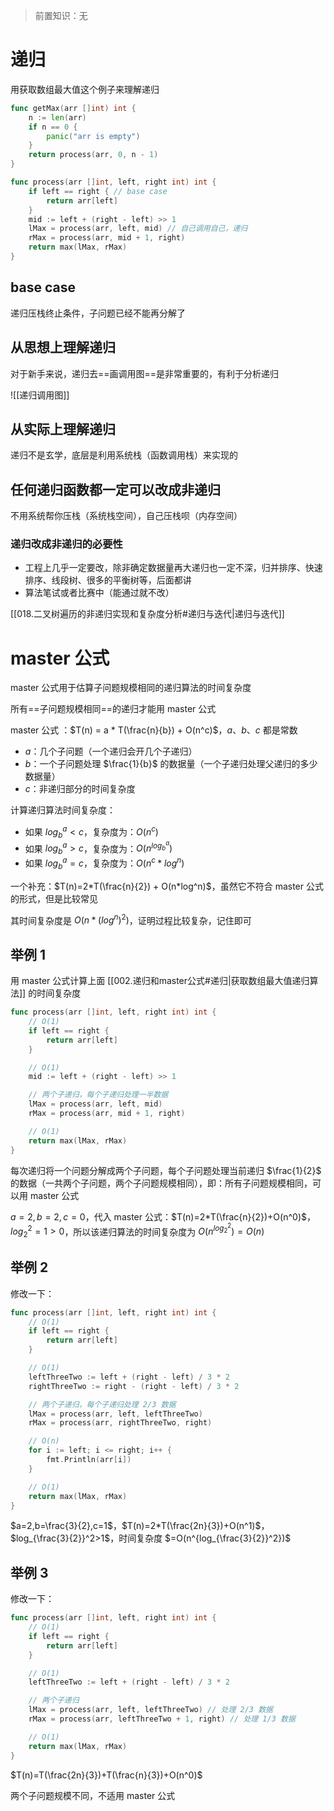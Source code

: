 >前置知识：无

# 递归

用获取数组最大值这个例子来理解递归

```go
func getMax(arr []int) int {
	n := len(arr)
	if n == 0 {
		panic("arr is empty")
	}
	return process(arr, 0, n - 1)
}

func process(arr []int, left, right int) int {
	if left == right { // base case
		return arr[left]
	}
	mid := left + (right - left) >> 1
	lMax = process(arr, left, mid) // 自己调用自己，递归
	rMax = process(arr, mid + 1, right)
	return max(lMax, rMax)
}
```
## base case

递归压栈终止条件，子问题已经不能再分解了

## 从思想上理解递归

对于新手来说，递归去==画调用图==是非常重要的，有利于分析递归

![[递归调用图]]

## 从实际上理解递归

递归不是玄学，底层是利用系统栈（函数调用栈）来实现的

## 任何递归函数都一定可以改成非递归

不用系统帮你压栈（系统栈空间），自己压栈呗（内存空间）

### 递归改成非递归的必要性

- 工程上几乎一定要改，除非确定数据量再大递归也一定不深，归并排序、快速排序、线段树、很多的平衡树等，后面都讲
- 算法笔试或者比赛中（能通过就不改）

[[018.二叉树遍历的非递归实现和复杂度分析#递归与迭代|递归与迭代]]

# master 公式

master 公式用于估算子问题规模相同的递归算法的时间复杂度

所有==子问题规模相同==的递归才能用 master 公式

master 公式 ：$T(n) = a * T(\frac{n}{b}) + O(n^c)$，$a$、$b$、$c$ 都是常数

-  $a$：几个子问题（一个递归会开几个子递归）
-  $b$：一个子问题处理 $\frac{1}{b}$ 的数据量（一个子递归处理父递归的多少数据量）
-  $c$：非递归部分的时间复杂度

计算递归算法时间复杂度：

- 如果 $log_b^a<c$，复杂度为：$O(n^c)$
- 如果 $log_b^a>c$，复杂度为：$O(n^{log_b^a})$
- 如果 $log_b^a=c$，复杂度为：$O(n^c*log^n)$

一个补充：$T(n)=2*T(\frac{n}{2}) + O(n*log^n)$，虽然它不符合 master 公式的形式，但是比较常见

其时间复杂度是 $O(n*(log^n)^2)$，证明过程比较复杂，记住即可

## 举例 1

用 master 公式计算上面 [[002.递归和master公式#递归|获取数组最大值递归算法]] 的时间复杂度

```go
func process(arr []int, left, right int) int {
	// O(1)
	if left == right {
		return arr[left]
	}

	// O(1)
	mid := left + (right - left) >> 1

	// 两个子递归，每个子递归处理一半数据
	lMax = process(arr, left, mid)
	rMax = process(arr, mid + 1, right)

	// O(1)
	return max(lMax, rMax)
}
```

每次递归将一个问题分解成两个子问题，每个子问题处理当前递归 $\frac{1}{2}$ 的数据（一共两个子问题，两个子问题规模相同），即：所有子问题规模相同，可以用 master 公式

$a=2,b=2,c=0$，代入 master 公式：$T(n)=2*T(\frac{n}{2})+O(n^0)$，$log_2^2=1>0$，所以该递归算法的时间复杂度为 $O(n^{log_2^2})=O(n)$

## 举例 2

修改一下：

```go
func process(arr []int, left, right int) int {
	// O(1)
	if left == right {
		return arr[left]
	}

	// O(1)
	leftThreeTwo := left + (right - left) / 3 * 2
	rightThreeTwo := right - (right - left) / 3 * 2

	// 两个子递归，每个子递归处理 2/3 数据
	lMax = process(arr, left, leftThreeTwo)
	rMax = process(arr, rightThreeTwo, right)

	// O(n)
	for i := left; i <= right; i++ {
		fmt.Println(arr[i])
	}

	// O(1)
	return max(lMax, rMax)
}
```

$a=2,b=\frac{3}{2},c=1$，$T(n)=2*T(\frac{2n}{3})+O(n^1)$，$log_{\frac{3}{2}}^2>1$，时间复杂度 $=O(n^{log_{\frac{3}{2}}^2})$

## 举例 3

修改一下：

```go
func process(arr []int, left, right int) int {
	// O(1)
	if left == right {
		return arr[left]
	}

	// O(1)
	leftThreeTwo := left + (right - left) / 3 * 2

	// 两个子递归
	lMax = process(arr, left, leftThreeTwo) // 处理 2/3 数据
	rMax = process(arr, leftThreeTwo + 1, right) // 处理 1/3 数据

	// O(1)
	return max(lMax, rMax)
}
```

$T(n)=T(\frac{2n}{3})+T(\frac{n}{3})+O(n^0)$

两个子问题规模不同，不适用 master 公式
